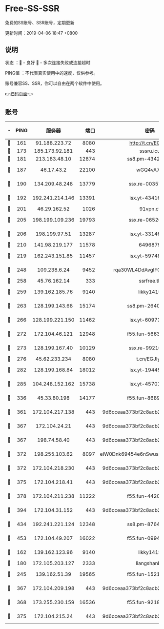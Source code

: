 # Free-SS-SSR

免费的SS账号、SSR账号，定期更新

更新时间：2019-04-06 18:47 +0800

## 说明

状态     ：🙂 - 良好 🙁 - 多次连接失败或连接超时

PING值   ：不代表真实使用中的速度，仅供参考。

账号兼容SS、SSR，你可以自由在两个软件中使用。

👉[扫码页面](https://liesauer.github.io/Free-SS-SSR/)👈

## 账号

|-|PING|服务器|端口|密码|加密方式|区域|
|:----:|:----:|:-----:|-----:|:----:|:----:|:----:|
|🙂|161|91.188.223.72|8080|http://t.cn/EGJIyrl|rc4-md5|RU|
|🙂|173|185.173.92.181|443|sssru.icu|rc4-md5|RU|
|🙂|181|213.183.48.10|12874|ss8.pm-43426008|rc4-md5|RU|
|🙂|187|46.17.43.2|22100|wGQ4vA7D|aes-256-gcm|RU|
|🙂|190|134.209.48.248|13779|ssx.re-00357736|aes-256-cfb|US|
|🙂|192|192.241.214.146|13391|isx.yt-43416690|aes-256-cfb|US|
|🙂|201|46.29.162.52|1026|91vpn.cf|rc4-md5|RU|
|🙂|205|198.199.109.236|19793|ssx.re-06520908|aes-256-cfb|US|
|🙂|206|198.199.97.51|13287|isx.yt-33146558|aes-256-cfb|US|
|🙂|210|141.98.219.177|11578|6496879|chacha20|US|
|🙂|219|162.243.151.85|11457|isx.yt-59748664|aes-256-cfb|US|
|🙂|248|109.238.6.24|9452|rqa30WL4DdAvgIFG6Fs3znzTa|aes-256-cfb|FR|
|🙂|258|45.76.162.14|333|ssrfree.tk|rc4|SG|
|🙂|259|139.162.185.76|9140|likky1415|aes-256-cfb|DE|
|🙂|263|128.199.143.68|15174|ss8.pm-26403266|aes-256-cfb|SG|
|🙂|266|128.199.221.150|11462|isx.yt-60973464|aes-256-cfb|SG|
|🙂|272|172.104.46.121|12948|f55.fun-56631452|aes-256-cfb|SG|
|🙂|273|128.199.167.40|10129|ssx.re-99210483|aes-256-cfb|SG|
|🙂|276|45.62.233.234|8080|t.cn/EGJIyrl|rc4-md5|CA|
|🙂|282|128.199.168.84|18012|isx.yt-19445706|aes-256-cfb|SG|
|🙂|285|104.248.152.162|15738|isx.yt-45701384|aes-256-cfb|SG|
|🙂|336|45.33.80.198|14177|f55.fun-86891578|aes-256-cfb|US|
|🙂|361|172.104.217.138|443|9d6cceaa373bf2c8acb22e60b6a58be6|aes-256-cfb|US|
|🙂|367|172.104.24.21|443|9d6cceaa373bf2c8acb22e60b6a58be6|aes-256-cfb|US|
|🙂|367|198.74.58.40|443|9d6cceaa373bf2c8acb22e60b6a58be6|aes-256-cfb|US|
|🙂|372|198.255.103.62|8097|eIW0Dnk69454e6nSwuspv9DmS201tQ0D|aes-256-cfb|US|
|🙂|372|172.104.218.230|443|9d6cceaa373bf2c8acb22e60b6a58be6|aes-256-cfb|US|
|🙂|375|172.104.218.41|443|9d6cceaa373bf2c8acb22e60b6a58be6|aes-256-cfb|US|
|🙂|378|172.104.211.238|11222|f55.fun-44203317|aes-256-cfb|US|
|🙂|394|172.104.31.152|443|9d6cceaa373bf2c8acb22e60b6a58be6|aes-256-cfb|US|
|🙂|434|192.241.221.124|12348|ss8.pm-87649269|aes-256-cfb|US|
|🙂|453|172.104.49.207|16022|f55.fun-09944277|aes-256-cfb|SG|
|🙂|162|139.162.123.96|9140|likky1415|aes-256-cfb|JP|
|🙂|180|172.105.203.127|2333|liangshanbo|chacha20|JP|
|🙂|245|139.162.51.39|19565|f55.fun-15213157|aes-256-cfb|SG|
|🙂|367|172.104.209.198|443|9d6cceaa373bf2c8acb22e60b6a58be6|aes-256-cfb|US|
|🙂|368|173.255.230.159|16536|f55.fun-92182814|aes-256-cfb|US|
|🙁|375|172.104.215.24|443|9d6cceaa373bf2c8acb22e60b6a58be6|aes-256-cfb|US|
